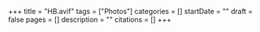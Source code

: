 +++
title = "HB.avif"
tags = ["Photos"]
categories = []
startDate = ""
draft = false
pages = []
description = ""
citations = []
+++
